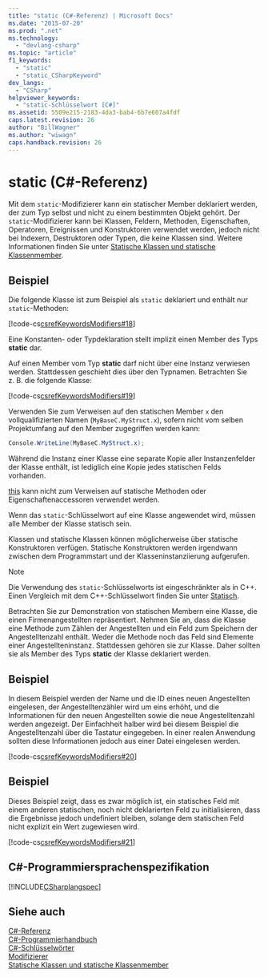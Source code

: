 ```yaml
---
title: "static (C#-Referenz) | Microsoft Docs"
ms.date: "2015-07-20"
ms.prod: ".net"
ms.technology: 
  - "devlang-csharp"
ms.topic: "article"
f1_keywords: 
  - "static"
  - "static_CSharpKeyword"
dev_langs: 
  - "CSharp"
helpviewer_keywords: 
  - "static-Schlüsselwort [C#]"
ms.assetid: 5509e215-2183-4da3-bab4-6b7e607a4fdf
caps.latest.revision: 26
author: "BillWagner"
ms.author: "wiwagn"
caps.handback.revision: 26
---
```

# static (C#-Referenz)
Mit dem `static`\-Modifizierer kann ein statischer Member deklariert werden, der zum Typ selbst und nicht zu einem bestimmten Objekt gehört.  Der `static`\-Modifizierer kann bei Klassen, Feldern, Methoden, Eigenschaften, Operatoren, Ereignissen und Konstruktoren verwendet werden, jedoch nicht bei Indexern, Destruktoren oder Typen, die keine Klassen sind.  Weitere Informationen finden Sie unter [Statische Klassen und statische Klassenmember](../../../csharp/programming-guide/classes-and-structs/static-classes-and-static-class-members.md).  
  
## Beispiel  
 Die folgende Klasse ist zum Beispiel als `static` deklariert und enthält nur `static`\-Methoden:  
  
 [!code-cs[csrefKeywordsModifiers#18](../../../csharp/language-reference/keywords/codesnippet/csharp/csrefKeywordsModifiers/csrefKeywordsModifiers.cs#18)]  
  
 Eine Konstanten\- oder Typdeklaration stellt implizit einen Member des Typs **static** dar.  
  
 Auf einen Member vom Typ **static** darf nicht über eine Instanz verwiesen werden.  Stattdessen geschieht dies über den Typnamen.  Betrachten Sie z. B. die folgende Klasse:  
  
 [!code-cs[csrefKeywordsModifiers#19](../../../csharp/language-reference/keywords/codesnippet/csharp/csrefKeywordsModifiers/csrefKeywordsModifiers.cs#19)]  
  
 Verwenden Sie zum Verweisen auf den statischen Member `x` den vollqualifizierten Namen \(`MyBaseC.MyStruct.x`\), sofern nicht vom selben Projektumfang auf den Member zugegriffen werden kann:  
  
```c#  
Console.WriteLine(MyBaseC.MyStruct.x);  
```  
  
 Während die Instanz einer Klasse eine separate Kopie aller Instanzenfelder der Klasse enthält, ist lediglich eine Kopie jedes statischen Felds vorhanden.  
  
 [this](../../../csharp/language-reference/keywords/this.md) kann nicht zum Verweisen auf statische Methoden oder Eigenschaftenaccessoren verwendet werden.  
  
 Wenn das `static`\-Schlüsselwort auf eine Klasse angewendet wird, müssen alle Member der Klasse statisch sein.  
  
 Klassen und statische Klassen können möglicherweise über statische Konstruktoren verfügen.  Statische Konstruktoren werden irgendwann zwischen dem Programmstart und der Klasseninstanziierung aufgerufen.  
  
> [!NOTE]
>  Die Verwendung des `static`\-Schlüsselworts ist eingeschränkter als in C\+\+.  Einen Vergleich mit dem C\+\+\-Schlüsselwort finden Sie unter [Statisch](/visual-cpp/misc/static-cpp).  
  
 Betrachten Sie zur Demonstration von statischen Membern eine Klasse, die einen Firmenangestellten repräsentiert.  Nehmen Sie an, dass die Klasse eine Methode zum Zählen der Angestellten und ein Feld zum Speichern der Angestelltenzahl enthält.  Weder die Methode noch das Feld sind Elemente einer Angestellteninstanz.  Stattdessen gehören sie zur Klasse.  Daher sollten sie als Member des Typs **static** der Klasse deklariert werden.  
  
## Beispiel  
 In diesem Beispiel werden der Name und die ID eines neuen Angestellten eingelesen, der Angestelltenzähler wird um eins erhöht, und die Informationen für den neuen Angestellten sowie die neue Angestelltenzahl werden angezeigt.  Der Einfachheit halber wird bei diesem Beispiel die Angestelltenzahl über die Tastatur eingegeben.  In einer realen Anwendung sollten diese Informationen jedoch aus einer Datei eingelesen werden.  
  
 [!code-cs[csrefKeywordsModifiers#20](../../../csharp/language-reference/keywords/codesnippet/csharp/csrefKeywordsModifiers/csrefKeywordsModifiers.cs#20)]  
  
## Beispiel  
 Dieses Beispiel zeigt, dass es zwar möglich ist, ein statisches Feld mit einem anderen statischen, noch nicht deklarierten Feld zu initialisieren, dass die Ergebnisse jedoch undefiniert bleiben, solange dem statischen Feld nicht explizit ein Wert zugewiesen wird.  
  
 [!code-cs[csrefKeywordsModifiers#21](../../../csharp/language-reference/keywords/codesnippet/csharp/csrefKeywordsModifiers/csrefKeywordsModifiers.cs#21)]  
  
## C\#\-Programmiersprachenspezifikation  
 [!INCLUDE[CSharplangspec](../../../csharp/language-reference/keywords/includes/csharplangspec-md.md)]  
  
## Siehe auch  
 [C\#\-Referenz](../../../csharp/language-reference/index.md)   
 [C\#\-Programmierhandbuch](../../../csharp/programming-guide/index.md)   
 [C\#\-Schlüsselwörter](../../../csharp/language-reference/keywords/index.md)   
 [Modifizierer](../../../csharp/language-reference/keywords/modifiers.md)   
 [Statische Klassen und statische Klassenmember](../../../csharp/programming-guide/classes-and-structs/static-classes-and-static-class-members.md)